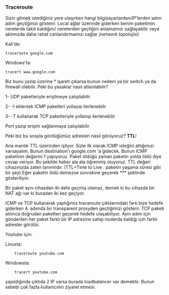 ### Traceroute

Sizin gitmek istediğiniz yere ulaşırken hangi bilgisayarlardan/*IP*'lerden adım adım geçtiğinizi gösterir. Local ağlar üzerinde giderken benim paketimin nerelerde takılı kaldığını/ nerelerden geçtiğini anlamamızı sağlayabilir veya aklımızda daha rahat canlandırmamızı sağlar *(network topolojisi)*

Kali'de:

    traceroute google.com

Windows'ta:

	tracert www.google.com

Biz bunu yazıp üzerine * işareti çıkarsa bunun nedeni ya bir switch ya da firewall olabilir. Peki bu yasaklar nasıl atlanılabilir?

1- UDP paketleriyle erişilmeye çalışılabilir

2- -I eklersek ICMP paketleri yollayıp ilerlenebilir

3- -T kullanarak TCP paketleriyle yollanıp ilerlenebilir

Port yazıp erişim sağlanmaya çalışılabilir.

Peki biz bu sırayla gördüğümüz adresleri nasıl görüyoruz? **TTL**!

Ana mantık *TTL* üzerinden işliyor. Sizle ilk olarak ICMP isteğini attığımızı varsayalım. Bunun destination'ı google.com 'a gidecek. Bunun ICMP paketinin değerini 1 yapıyoruz. Paket öldüğü zaman paketin yolda öldü diye cevap veriyor. Bu şekilde haber ala ala öğrenmiş oluyoruz. TTL değeri cihazınızda zaten tanımlıdır. (TTL=Time to Live : paketin yaşama süresi gibi bir şey) Eğer paketin öldü demezse sonrakine geçerek *** şeklinde gösteriliyor.

Bir paket aynı cihazdan iki defa geçmiş olamaz, demek ki bu cihazda bir NAT ağı var ki buradan iki kez geçiyor.

ICMP ve TCP kullanarak yaptığımız traceroute çıktılarındaki fark bize hedefe giderken 4. adımda bir transparent proxyden geçtiğimizi gösterir. TCP paketi atılınca doğrudan paketten geçerek hedefe ulaşabiliyor. Aynı adım için gönderilen her paket farklı bir IP adresine sahip routerda kaldığı için farklı adresler görülür. 

Youtube için:

Linuxta:
	
		traceroute youtube.com
Windowsta:

		tracert youtube.com

yapıldığında çıktıda 2 IP varsa burada loadbalancer var demektir. Bunun sebebi çok fazla kullanıcının ziyaret etmesi.
